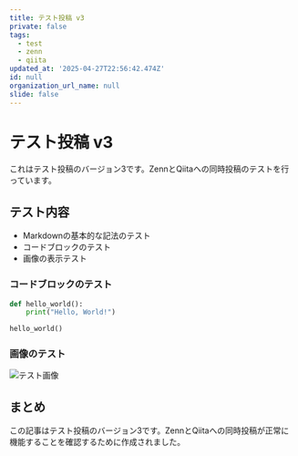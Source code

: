 ```yaml
---
title: テスト投稿 v3
private: false
tags:
  - test
  - zenn
  - qiita
updated_at: '2025-04-27T22:56:42.474Z'
id: null
organization_url_name: null
slide: false
---
```


# テスト投稿 v3

これはテスト投稿のバージョン3です。ZennとQiitaへの同時投稿のテストを行っています。

## テスト内容

- Markdownの基本的な記法のテスト
- コードブロックのテスト
- 画像の表示テスト

### コードブロックのテスト

```python
def hello_world():
    print("Hello, World!")

hello_world()
```

### 画像のテスト

![テスト画像](https://example.com/test-image.jpg)

## まとめ

この記事はテスト投稿のバージョン3です。ZennとQiitaへの同時投稿が正常に機能することを確認するために作成されました。
